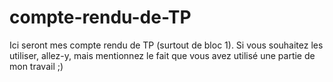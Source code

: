 # compte-rendu-de-TP
Ici seront mes compte rendu de TP (surtout de bloc 1).
Si vous souhaitez les utiliser, allez-y, mais mentionnez le fait que vous avez utilisé une partie de mon travail ;)
